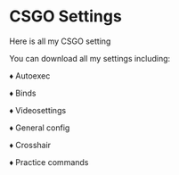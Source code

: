 # CSGO Settings
Here is all my CSGO setting

You can download all my settings including:

  ♦ Autoexec
  
  ♦ Binds
  
  ♦ Videosettings
  
  ♦ General config

  ♦ Crosshair

  ♦ Practice commands
